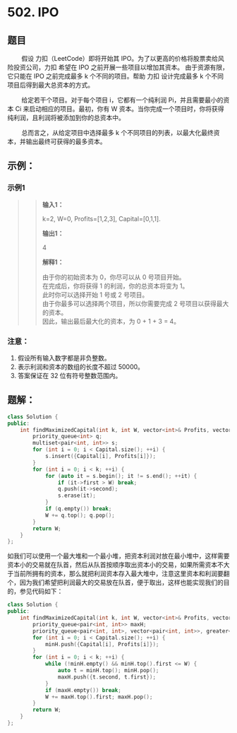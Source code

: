# 502. IPO
## 题目
&emsp;&emsp; 假设 力扣（LeetCode）即将开始其 IPO。为了以更高的价格将股票卖给风险投资公司，力扣 希望在 IPO 之前开展一些项目以增加其资本。 由于资源有限，它只能在 IPO 之前完成最多 k 个不同的项目。帮助 力扣 设计完成最多 k 个不同项目后得到最大总资本的方式。

&emsp;&emsp; 给定若干个项目。对于每个项目 i，它都有一个纯利润 Pi，并且需要最小的资本 Ci 来启动相应的项目。最初，你有 W 资本。当你完成一个项目时，你将获得纯利润，且利润将被添加到你的总资本中。

&emsp;&emsp; 总而言之，从给定项目中选择最多 k 个不同项目的列表，以最大化最终资本，并输出最终可获得的最多资本。


## 示例：
### **示例1**
>> **输入1：**
>>
>> k=2, W=0, Profits=[1,2,3], Capital=[0,1,1].
>>
>> **输出1：**
>>
>> 4
>>
>> **解释1：**
>>
>> 由于你的初始资本为 0，你尽可以从 0 号项目开始。<br>
在完成后，你将获得 1 的利润，你的总资本将变为 1。<br>
此时你可以选择开始 1 号或 2 号项目。<br>
由于你最多可以选择两个项目，所以你需要完成 2 号项目以获得最大的资本。<br>
因此，输出最后最大化的资本，为 0 + 1 + 3 = 4。<br>

### **注意：**
1. 假设所有输入数字都是非负整数。
2. 表示利润和资本的数组的长度不超过 50000。
3. 答案保证在 32 位有符号整数范围内。

## 题解：

```C++
class Solution {
public:
    int findMaximizedCapital(int k, int W, vector<int>& Profits, vector<int>& Capital) {
        priority_queue<int> q;
        multiset<pair<int, int>> s;
        for (int i = 0; i < Capital.size(); ++i) {
            s.insert({Capital[i], Profits[i]});
        }
        for (int i = 0; i < k; ++i) {
            for (auto it = s.begin(); it != s.end(); ++it) {
                if (it->first > W) break;
                q.push(it->second);
                s.erase(it);
            }
            if (q.empty()) break;
            W += q.top(); q.pop();
        }
        return W;
    }
};
```
如我们可以使用一个最大堆和一个最小堆，把资本利润对放在最小堆中，这样需要资本小的交易就在队首，然后从队首按顺序取出资本小的交易，如果所需资本不大于当前所拥有的资本，那么就把利润资本存入最大堆中，注意这里资本和利润要翻个，因为我们希望把利润最大的交易放在队首，便于取出，这样也能实现我们的目的，参见代码如下：
```C++
class Solution {
public:
    int findMaximizedCapital(int k, int W, vector<int>& Profits, vector<int>& Capital) {
        priority_queue<pair<int, int>> maxH;
        priority_queue<pair<int, int>, vector<pair<int, int>>, greater<pair<int, int>>> minH;
        for (int i = 0; i < Capital.size(); ++i) {
            minH.push({Capital[i], Profits[i]});
        }
        for (int i = 0; i < k; ++i) {
            while (!minH.empty() && minH.top().first <= W) {
                auto t = minH.top(); minH.pop();
                maxH.push({t.second, t.first}); 
            }
            if (maxH.empty()) break;
            W += maxH.top().first; maxH.pop();
        }
        return W;
    }
};
```
